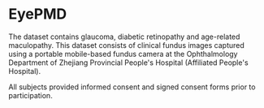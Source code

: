 # EyePMD
The dataset contains glaucoma, diabetic retinopathy and age-related maculopathy.
This dataset consists of clinical fundus images captured using a portable mobile-based fundus camera at the Ophthalmology Department of Zhejiang Provincial People's Hospital (Affiliated People's Hospital). 

All subjects provided informed consent and signed consent forms prior to participation.
